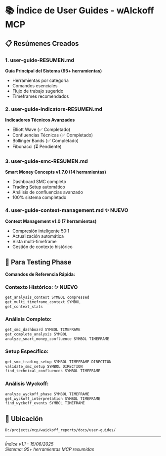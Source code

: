 # 📚 Índice de User Guides - wAIckoff MCP

## 📋 Resúmenes Creados

### 1. **user-guide-RESUMEN.md**
**Guía Principal del Sistema (95+ herramientas)**
- Herramientas por categoría
- Comandos esenciales
- Flujo de trabajo sugerido
- Timeframes recomendados

### 2. **user-guide-indicators-RESUMEN.md**  
**Indicadores Técnicos Avanzados**
- Elliott Wave (✅ Completado)
- Confluencias Técnicas (✅ Completado)
- Bollinger Bands (✅ Completado)
- Fibonacci (⏳ Pendiente)

### 3. **user-guide-smc-RESUMEN.md**
**Smart Money Concepts v1.7.0 (14 herramientas)**
- Dashboard SMC completo
- Trading Setup automático
- Análisis de confluencias avanzado
- 100% sistema completado

### 4. **user-guide-context-management.md** ✨ NUEVO
**Context Management v1.0 (7 herramientas)**
- Compresión inteligente 50:1
- Actualización automática
- Vista multi-timeframe
- Gestión de contexto histórico

## 🎯 Para Testing Phase

**Comandos de Referencia Rápida:**

### **Contexto Histórico:** ✨ NUEVO
```bash
get_analysis_context SYMBOL compressed
get_multi_timeframe_context SYMBOL
get_context_stats
```

### **Análisis Completo:**
```bash
get_smc_dashboard SYMBOL TIMEFRAME
get_complete_analysis SYMBOL
analyze_smart_money_confluence SYMBOL TIMEFRAME
```

### **Setup Específico:**
```bash
get_smc_trading_setup SYMBOL TIMEFRAME DIRECTION
validate_smc_setup SYMBOL DIRECTION
find_technical_confluences SYMBOL TIMEFRAME
```

### **Análisis Wyckoff:**
```bash
analyze_wyckoff_phase SYMBOL TIMEFRAME
get_wyckoff_interpretation SYMBOL TIMEFRAME
find_wyckoff_events SYMBOL TIMEFRAME
```

## 📁 Ubicación
`D:/projects/mcp/waickoff_reports/docs/user-guides/`

---

*Índice v1.1 - 15/06/2025*  
*Sistema: 95+ herramientas MCP resumidas*